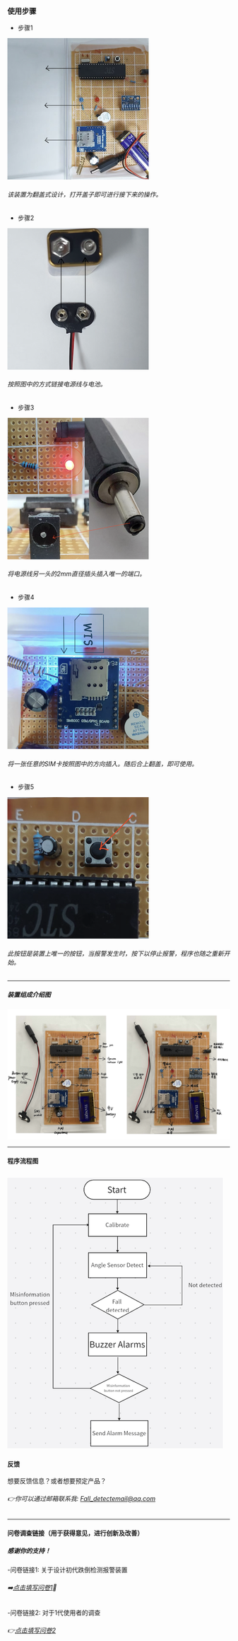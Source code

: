 
### 使用步骤


- 步骤1
  
![Step1](S11.png)

###### 该装置为翻盖式设计，打开盖子即可进行接下来的操作。


- 步骤2

![Step2](S2.png)

###### 按照图中的方式链接电源线与电池。

  
- 步骤3

![Step3](S3.png)

###### 将电源线另一头的2mm直径插头插入唯一的端口。

- 步骤4

![Step4](S4.png)

###### 将一张任意的SIM卡按照图中的方向插入。随后合上翻盖，即可使用。

- 步骤5

![Step5](S5.png)

###### 此按钮是装置上唯一的按钮，当报警发生时，按下以停止报警，程序也随之重新开始。


---

##### 装置组成介绍图
![DATA](EX2.png)


---
#### 程序流程图
 ![DATA1](Program.png)
---


#### 反馈
想要反馈信息？或者想要预定产品？
###### 👉你可以通过邮箱联系我: Fall_detectemail@qq.com
---
#### 问卷调查链接（用于获得意见，进行创新及改善）
##### 感谢你的支持！

-问卷链接1: 关于设计初代跌倒检测报警装置
###### ➡️[点击填写问卷1](https://v.wjx.cn/vm/Q2Frjo2.aspx#)📝

-问卷链接2: 对于1代使用者的调查
###### 👉[点击填写问卷2](https://www.wjx.cn/vm/Q72F9Z0.aspx# )






